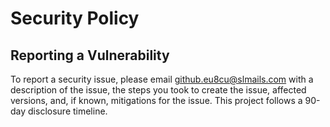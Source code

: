 # Security Policy

## Reporting a Vulnerability

To report a security issue, please email <github.eu8cu@slmails.com> with a description of the issue, the steps you took
to create the issue, affected versions, and, if known, mitigations for the issue. This project follows a 90-day
disclosure timeline.
